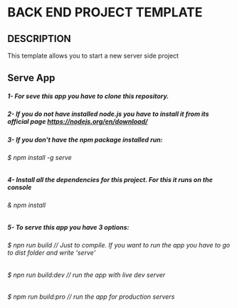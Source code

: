 # BACK END PROJECT TEMPLATE

## DESCRIPTION

This template allows you to start a new server side project

## Serve App

##### 1- For seve this app you have to clone this repository. 
##### 2- If you do not have installed node.js you have to install it from its official page https://nodejs.org/en/download/
##### 3- If you don't have the npm package installed run:
###### $ npm install -g serve
##### 4- Install all the dependencies for this project. For this it runs on the console
###### & npm install 
##### 5- To serve this app you have 3 options:
###### $ npn run build      // Just to compile. If you want to run the app you have to go to dist folder and write 'serve'
###### $ npn run build:dev  // run the app with live dev server
###### $ npm run build:pro  // run the app for production servers
